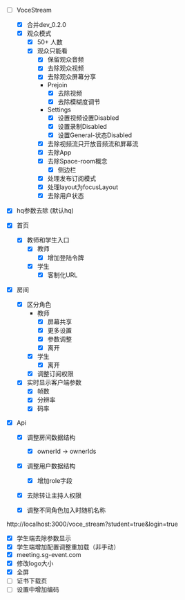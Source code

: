 - [ ] VoceStream
  - [x] 合并dev_0.2.0
  - [x] 观众模式
    - [x] 50+ 人数
    - [x] 观众只能看
      - [x] 保留观众音频
      - [x] 去除观众视频
      - [x] 去除观众屏幕分享
      - Prejoin
        - [x] 去除视频
        - [x] 去除模糊度调节
      - Settings
        - [x] 设置视频设置Disabled
        - [x] 设置录制Disabled
        - [x] 设置General-状态Disabled
      - [x] 去除视频流只开放音频流和屏幕流
      - [x] 去除App
      - [x] 去除Space-room概念
        - [x] 侧边栏
      - [x] 处理发布订阅模式
      - [x] 处理layout为focusLayout
      - [x] 去除用户状态

- [x] hq参数去除 (默认hq)


- [x] 首页
  - [x] 教师和学生入口
    - [x] 教师
      - [x] 增加登陆令牌
    - [x] 学生
      - [x] 客制化URL
- [x] 房间
  - [x] 区分角色
    - 教师
      - [x] 屏幕共享
      - [x] 更多设置
      - [x] 参数调整
      - [x] 离开
    - [x] 学生
      - [x] 离开
    - [x] 调整订阅权限
  - [x] 实时显示客户端参数
    - [x] 帧数
    - [x] 分辨率
    - [x] 码率
- [x] Api
  - [x] 调整房间数据结构
    - [x] ownerId -> ownerIds
  - [x] 调整用户数据结构
    - [x] 增加role字段
  - [x] 去除转让主持人权限
  - [x] 调整不同角色加入时随机名称


http://localhost:3000/voce_stream?student=true&login=true


- [x] 学生端去除参数显示
- [x] 学生端增加配置调整重加载（非手动）
- [x] meeting.sg-event.com
- [x] 修改logo大小
- [x] 全屏
- [ ] 证书下载页
- [ ] 设置中增加编码 